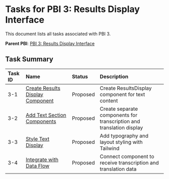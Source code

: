 # Tasks for PBI 3: Results Display Interface

This document lists all tasks associated with PBI 3.

**Parent PBI**: [PBI 3: Results Display Interface](./prd.md)

## Task Summary

| Task ID | Name | Status | Description |
| :------ | :--- | :------ | :---------- |
| 3-1 | [Create Results Display Component](./3-1.md) | Proposed | Create ResultsDisplay component for text content |
| 3-2 | [Add Text Section Components](./3-2.md) | Proposed | Create separate components for transcription and translation display |
| 3-3 | [Style Text Display](./3-3.md) | Proposed | Add typography and layout styling with Tailwind |
| 3-4 | [Integrate with Data Flow](./3-4.md) | Proposed | Connect component to receive transcription and translation data |